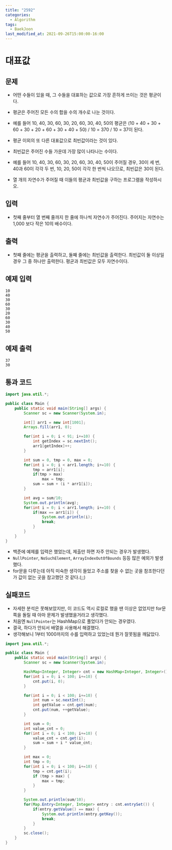 ```yaml
---
title: "2592"
categories:
  - Algorithm
tags:
  - BaekJoon
last_modified_at: 2021-09-26T15:00:00-16:00
---
```


# 대표값

## 문제

- 어떤 수들이 있을 때, 그 수들을 대표하는 값으로 가장 흔하게 쓰이는 것은 평균이다.
- 평균은 주어진 모든 수의 합을 수의 개수로 나눈 것이다.
- 예를 들어 10, 40, 30, 60, 30, 20, 60, 30, 40, 50의 평균은 (10 + 40 + 30 + 60 + 30 + 20 + 60 + 30 + 40 + 50) / 10 = 370 / 10 = 37이 된다.

- 평균 이외의 또 다른 대표값으로 최빈값이라는 것이 있다.
- 최빈값은 주어진 수들 가운데 가장 많이 나타나는 수이다.
- 예를 들어 10, 40, 30, 60, 30, 20, 60, 30, 40, 50이 주어질 경우, 30이 세 번, 40과 60이 각각 두 번, 10, 20, 50이 각각 한 번씩 나오므로, 최빈값은 30이 된다.

- 열 개의 자연수가 주어질 때 이들의 평균과 최빈값을 구하는 프로그램을 작성하시오.

## 입력

- 첫째 줄부터 열 번째 줄까지 한 줄에 하나씩 자연수가 주어진다. 주어지는 자연수는 1,000 보다 작은 10의 배수이다.

## 출력

- 첫째 줄에는 평균을 출력하고, 둘째 줄에는 최빈값을 출력한다. 최빈값이 둘 이상일 경우 그 중 하나만 출력한다. 평균과 최빈값은 모두 자연수이다.

## 예제 입력

```
10
40
30
60
30
20
60
30
40
50
```

## 예제 출력

```
37
30
```

## 통과 코드

```java
import java.util.*;

public class Main {
    public static void main(String[] args) {
        Scanner sc = new Scanner(System.in);

        int[] arr1 = new int[1001];
        Arrays.fill(arr1, 0);

        for(int i = 0; i < 91; i+=10) {
            int getIndex = sc.nextInt();
            arr1[getIndex]++;
        }

        int sum = 0, tmp = 0, max = 0;
        for(int i = 0; i < arr1.length; i+=10) {
            tmp = arr1[i];
            if(tmp > max)
                max = tmp;
            sum = sum + (i * arr1[i]);
        }

        int avg = sum/10;
        System.out.println(avg);
        for(int i = 0; i < arr1.length; i+=10) {
            if(max == arr1[i]) {
                System.out.println(i);
                break;
            }
        }
    }
}

```

- 백준에 예제를 입력은 했었는데, 제출만 하면 자주 안되는 경우가 발생했다.
- `NullPointer`, `NoSuchElement`, `ArrayIndexOutOfBounds` 등등 많은 예외가 발생했다.
- for문을 다루는데 아직 미숙한 생각이 들었고 주소를 찾을 수 없는 곳을 참조한다던가 값이 없는 곳을 참고했던 것 같다.(;;)

## 실패코드

- 자세한 분석은 못해보았지만, 이 코드도 역시 로컬로 했을 땐 이상은 없었지만 for문 쪽을 돌릴 때 아마 문제가 발생했을거라고 생각했다.
- 처음엔 `NullPointer`는 HashMap으로 풀었다가 안되는 경우였다.
- 결국, 하다가 안되서 배열을 사용해서 해결했다.
- 생각해보니 1부터 1000까지의 수를 입력하고 있었는데 뭔가 잘못됨을 깨닳았다.

```java
import java.util.*;

public class Main {
    public static void main(String[] args) {
        Scanner sc = new Scanner(System.in);

        HashMap<Integer, Integer> cnt = new HashMap<Integer, Integer>();
        for(int i = 0; i < 100; i+=10) {
            cnt.put(i, 0);
        }

        for(int i = 0; i < 100; i+=10) {
            int num = sc.nextInt();
            int getValue = cnt.get(num);
            cnt.put(num, ++getValue);
        }

        int sum = 0;
        int value_cnt = 0;
        for(int i = 0; i < 100; i+=10) {
            value_cnt = cnt.get(i);
            sum = sum + i * value_cnt;
        }

        int max = 0;
        int tmp = 0;
        for(int i = 0; i < 100; i+=10) {
            tmp = cnt.get(i);
            if (tmp > max) {
                max = tmp;
            }
        }

        System.out.println(sum/10);
        for(Map.Entry<Integer, Integer> entry : cnt.entrySet()) {
            if(entry.getValue() == max) {
                System.out.println(entry.getKey());
                break;
            }
        }
        sc.close();
    }
}

```
